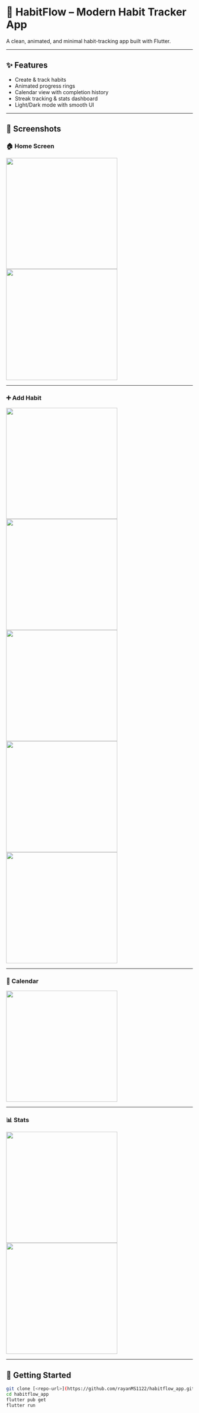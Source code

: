 # 🌱 HabitFlow – Modern Habit Tracker App

A clean, animated, and minimal habit-tracking app built with Flutter.

---

## ✨ Features
- Create & track habits
- Animated progress rings
- Calendar view with completion history
- Streak tracking & stats dashboard
- Light/Dark mode with smooth UI

---

## 📱 Screenshots

### 🏠 Home Screen  
<img src="assets/screenshots/home_screen.png" width="300" />  
<img src="assets/screenshots/home_screen(2).png.png" width="300" />

---

### ➕ Add Habit  
<img src="assets/screenshots/create_new_haibt_screen.png" width="300" />  
<img src="assets/screenshots/create_new_haibt_screen(2).png" width="300" />  
<img src="assets/screenshots/create_new_haibt_screen(3).png" width="300" />  
<img src="assets/screenshots/create_new_haibt_screen(4).png" width="300" />  
<img src="assets/screenshots/create_new_haibt_screen(5).png" width="300" />

---

### 📆 Calendar  
<img src="assets/screenshots/calender_screen.png" width="300" />

---

### 📊 Stats  
<img src="assets/screenshots/statics_screen.png" width="300" />  
<img src="assets/screenshots/statics_screen(year).png" width="300" />

---

## 🚀 Getting Started
```bash
git clone [<repo-url>](https://github.com/rayanMS1122/habitflow_app.git)
cd habitflow_app
flutter pub get
flutter run
